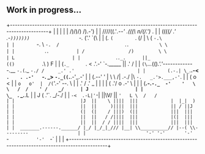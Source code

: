 ## Work in progress...
+---------------------------------------------------------------------------------------------+
|											      |
|											      |
|       /)/)/) /).-')									      |
|     ////((.'_.--'   .(\(\(\                   n/(/.')_         .                            |
|     ((((_/ .'      .-`)))))))                  `-._ ('.'        \`(\                        |
|    (_._ ` (         `.   (/ |                      \ (           `-.\                       |
|        `-. \          `-.  /                        `.`.           \ \                      |
|           `.`.          | /                /)         \ \           | L                     |
|             `.`._.      ||_               (()          `.\          ) F                     |
|     (`._      `. <    .'.-'                \`-._____    ||        .' /                      |
|      `(\`._.._(\(\)_.'.'-------------.___   `-.(`._ `-./ /     _.' .'                       |
|        (.-.| \_`.__.-<     `.    . .-'   `-.   _> `-._((`.__.-'_.-'                         |
|            (.--'   ' |    \ \     /| \.-./ |\ `-.   _.'>.___,-'`.                           |
|               (  o  <      |     |  `o   o'  |  /(`'.-'   --.    \                          |
|             .'     /      .'   _ |   |   |   |  ( .'/  o .-'   \  |                         |
|             (__.-.`-._  -'    '   \  \   /  /    ' /    _/      | J    		      |
|                   \_  `.      _.__.L |   | J      (  .'\`.    _/-./                         |
|                     `-<  .-L|'`-|  ||\\V/ ||       `'   L \  /   /                          |
|                        |J  ||    \ ||||  |||            |  |_|  )                           |
|                        ||  ||     )||||  |||            || / ||J                            |
|                        (|  (|    / |||)  (||            |||  |||                            |
|                        ||  ||   / /||||  |||            |(|  |||                            |
|                        ||  ||  / / ||||  |||            |||  |||                            |
|  _______.------.______/ |_/ |_/_|_/// |__| \\__________// |--( \\---------                  |
|                      '-' '-'       '-'    `-`           '-'   `-`                           |
|											      |
+---------------------------------------------------------------------------------------------+
